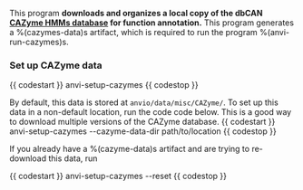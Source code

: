 This program **downloads and organizes a local copy of the dbCAN [CAZyme HMMs database](https://bcb.unl.edu/dbCAN2/download/Databases/) for function annotation.** This program generates a %(cazymes-data)s artifact, which is required to run the program %(anvi-run-cazymes)s. 

### Set up CAZyme data
{{ codestart }}
anvi-setup-cazymes 
{{ codestop }}

By default, this data is stored at `anvio/data/misc/CAZyme/`. To set up this data in a non-default location, run the code code below. This is a good way to download multiple versions of the CAZyme database.
{{ codestart }}
anvi-setup-cazymes --cazyme-data-dir path/to/location
{{ codestop }}

If you already have a %(cazyme-data)s artifact and are trying to re-download this data, run 

{{ codestart }}
anvi-setup-cazymes --reset
{{ codestop }}
